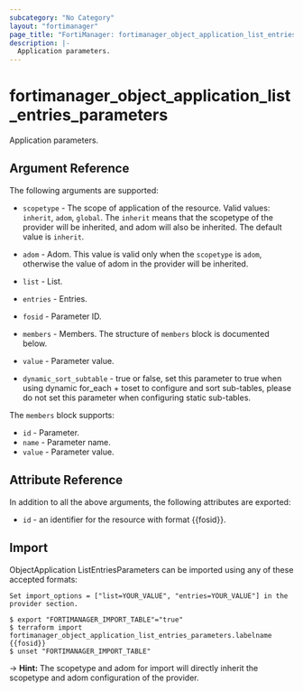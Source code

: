 ```yaml
---
subcategory: "No Category"
layout: "fortimanager"
page_title: "FortiManager: fortimanager_object_application_list_entries_parameters"
description: |-
  Application parameters.
---
```


# fortimanager_object_application_list_entries_parameters
Application parameters.

## Argument Reference


The following arguments are supported:

* `scopetype` - The scope of application of the resource. Valid values: `inherit`, `adom`, `global`. The `inherit` means that the scopetype of the provider will be inherited, and adom will also be inherited. The default value is `inherit`.
* `adom` - Adom. This value is valid only when the `scopetype` is `adom`, otherwise the value of adom in the provider will be inherited.
* `list` - List.
* `entries` - Entries.

* `fosid` - Parameter ID.
* `members` - Members. The structure of `members` block is documented below.
* `value` - Parameter value.
* `dynamic_sort_subtable` - true or false, set this parameter to true when using dynamic for_each + toset to configure and sort sub-tables, please do not set this parameter when configuring static sub-tables.

The `members` block supports:

* `id` - Parameter.
* `name` - Parameter name.
* `value` - Parameter value.


## Attribute Reference

In addition to all the above arguments, the following attributes are exported:
* `id` - an identifier for the resource with format {{fosid}}.

## Import

ObjectApplication ListEntriesParameters can be imported using any of these accepted formats:
```
Set import_options = ["list=YOUR_VALUE", "entries=YOUR_VALUE"] in the provider section.

$ export "FORTIMANAGER_IMPORT_TABLE"="true"
$ terraform import fortimanager_object_application_list_entries_parameters.labelname {{fosid}}
$ unset "FORTIMANAGER_IMPORT_TABLE"
```
-> **Hint:** The scopetype and adom for import will directly inherit the scopetype and adom configuration of the provider.
